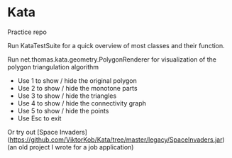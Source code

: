 # Kata
Practice repo

Run KataTestSuite for a quick overview of most classes and their function.

Run net.thomas.kata.geometry.PolygonRenderer for visualization of the polygon triangulation algorithm
- Use 1 to show / hide the original polygon
- Use 2 to show / hide the monotone parts
- Use 3 to show / hide the triangles
- Use 4 to show / hide the connectivity graph
- Use 5 to show / hide the points
- Use Esc to exit

Or try out [Space Invaders] (https://github.com/ViktorKob/Kata/tree/master/legacy/SpaceInvaders.jar) (an old project I wrote for a job application)